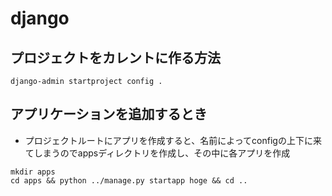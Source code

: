 # django

## プロジェクトをカレントに作る方法
```
django-admin startproject config .
```

## アプリケーションを追加するとき
- プロジェクトルートにアプリを作成すると、名前によってconfigの上下に来てしまうのでappsディレクトリを作成し、その中に各アプリを作成
```
mkdir apps
cd apps && python ../manage.py startapp hoge && cd ..
```
